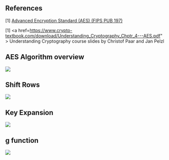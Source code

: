 ## References
[1] <a href="https://www.google.com/url?sa=t&rct=j&q=&esrc=s&source=web&cd=&cad=rja&uact=8&ved=2ahUKEwiY9q7voMj9AhXFGewKHYnRBAEQFnoECA0QAQ&url=https%3A%2F%2Fnvlpubs.nist.gov%2Fnistpubs%2Ffips%2Fnist.fips.197.pdf&usg=AOvVaw0J97nT9qC7WdbmybdjrXHE" > Advanced Encryption Standard (AES) (FIPS PUB 197)  </a>

[1] <a href=https://www.crypto-textbook.com/download/Understanding_Cryptography_Chptr_4---AES.pdf" > Understanding Cryptography course slides by Christof Paar and Jan Pelzl  </a>

## AES Algorithm overview
![](https://github.com/mohamedboubaker/AES/blob/main/Diagrams/AES_overview.png)

## Shift Rows 
![](https://github.com/mohamedboubaker/AES/blob/main/Diagrams/shift_rows.png)

## Key Expansion
![](https://github.com/mohamedboubaker/AES/blob/main/Diagrams/key_expantion.png)

## g function
![](https://github.com/mohamedboubaker/AES/blob/main/Diagrams/g_function.png)


